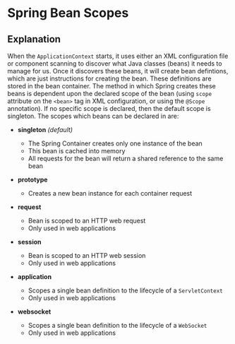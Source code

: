 # Spring Bean Scopes

## Explanation

When the `ApplicationContext` starts, it uses either an XML configuration file or component scanning to discover what Java classes (beans) it needs to manage for us. Once it discovers these beans, it will create bean defintions, which are just instructions for creating the bean. These definitions are stored in the bean container. The method in which Spring creates these beans is dependent upon the declared scope of the bean (using `scope` attribute on the `<bean>` tag in XML configuration, or using the `@Scope` annotation). If no specific scope is declared, then the default scope is singleton. The scopes which beans can be declared in are:

- **singleton** _(default)_
  - The Spring Container creates only one instance of the bean
  - This bean is cached into memory
  - All requests for the bean will return a shared reference to the same bean

- **prototype**
  - Creates a new bean instance for each container request

- **request**
  - Bean is scoped to an HTTP web request
  - Only used in web applications

- **session**
  - Bean is scoped to an HTTP web session
  - Only used in web applications

- **application**
  - Scopes a single bean definition to the lifecycle of a `ServletContext`
  - Only used in web applications

- **websocket**
  - Scopes a single bean definition to the lifecycle of a `WebSocket`
  - Only used in web applications